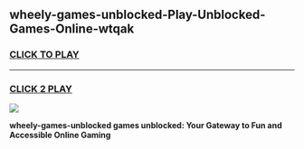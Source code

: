 
## wheely-games-unblocked-Play-Unblocked-Games-Online-wtqak
<h3>
<a href="https://premium76.site?title=wheely-games-unblocked&ref=24A">CLICK TO PLAY</a></h3>
<hr>

<h3>
<a href="https://premium76.site?title=wheely-games-unblocked&ref=24A">CLICK 2 PLAY</a>
  
</h3>

<a href="https://premium76.site?title=wheely-games-unblocked&ref=24A"><img src="https://clearcache.store/games.png"></a>


**wheely-games-unblocked games unblocked: Your Gateway to Fun and Accessible Online Gaming**
